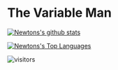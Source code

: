 # The Variable Man


[![Newtons's github stats](https://github-readme-stats.vercel.app/api?username=newtonmunene99&show_icons=true&include_all_commits=true&theme=radical)](https://github.com/newtonmunene99)

[![Newtons's Top Languages](https://github-readme-stats.vercel.app/api/top-langs/?username=newtonmunene99&theme=radical)](https://github.com/newtonmunene99)

![visitors](https://visitor-badge.laobi.icu/badge?page_id=newtonmunene99)

<!--
**newtonmunene99/newtonmunene99** is a ✨ _special_ ✨ repository because its `README.md` (this file) appears on your GitHub profile.

Here are some ideas to get you started:

- 🔭 I’m currently working on ...
- 🌱 I’m currently learning ...
- 👯 I’m looking to collaborate on ...
- 🤔 I’m looking for help with ...
- 💬 Ask me about ...
- 📫 How to reach me: ...
- 😄 Pronouns: ...
- ⚡ Fun fact: ...
-->
